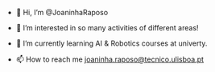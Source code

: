 - 👋 Hi, I’m @JoaninhaRaposo
- 👀 I’m interested in so many activities of different areas!
- 🌱 I’m currently learning AI & Robotics courses at univerty. 

- 📫 How to reach me joaninha.raposo@tecnico.ulisboa.pt

<!---
JoaninhaRaposo/JoaninhaRaposo is a ✨ special ✨ repository because its `README.md` (this file) appears on your GitHub profile.
You can click the Preview link to take a look at your changes.
- 💞️ I’m looking to collaborate on ...
--->
